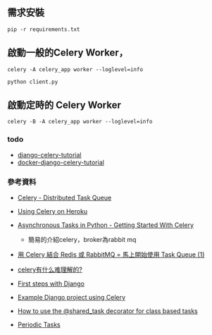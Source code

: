 ## 需求安裝

```
pip -r requirements.txt
```


## 啟動一般的Celery Worker，

```
celery -A celery_app worker --loglevel=info

python client.py
```

## 啟動定時的 Celery Worker

```
celery -B -A celery_app worker --loglevel=info
```

### todo
* [django-celery-tutorial](https://github.com/twtrubiks/django-celery-tutorial)
* [docker-django-celery-tutorial](https://github.com/twtrubiks/docker-django-celery-tutorial)
### 參考資料

* [Celery - Distributed Task Queue](http://puremonkey2010.blogspot.com/2018/01/python-celery-distributed-task-queue.html)
* [Using Celery on Heroku](https://devcenter.heroku.com/articles/celery-heroku#celery-and-django)

* [Asynchronous Tasks in Python - Getting Started With Celery](https://www.youtube.com/watch?v=fg-JfZBetpM)
	* 簡易的介紹celery，broker為rabbit mq
* [用 Celery 結合 Redis 或 RabbitMQ = 馬上開始使用 Task Queue (1)](https://www.andretw.com/2013/07/using-celery-right-now-and-more-best-practices-1.html)
* [celery有什么难理解的?](https://shangliuyan.github.io/2015/07/04/celery%E6%9C%89%E4%BB%80%E4%B9%88%E9%9A%BE%E7%90%86%E8%A7%A3%E7%9A%84/)
* [First steps with Django](https://docs.celeryproject.org/en/stable/django/first-steps-with-django.html)
* [Example Django project using Celery](https://github.com/celery/celery/tree/master/examples/django/)
* [How to use the @shared_task decorator for class based tasks](https://stackoverflow.com/questions/21233089/how-to-use-the-shared-task-decorator-for-class-based-tasks)
* [Periodic Tasks](https://docs.celeryproject.org/en/stable/userguide/periodic-tasks.html)
